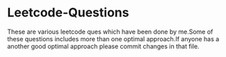 # Leetcode-Questions
These are various leetcode ques which have been done by me.Some of these questions includes more than one optimal approach.If anyone has a another good optimal approach please commit changes in that file.
